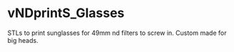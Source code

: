 # vNDprintS_Glasses
STLs to print sunglasses for 49mm nd filters to screw in. Custom made for big heads.
